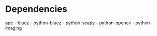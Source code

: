 Dependencies
==============================================================================

apt:
    - bluez
    - python-bluez
    - python-scapy
    - python-opencv
    - python-imaging
